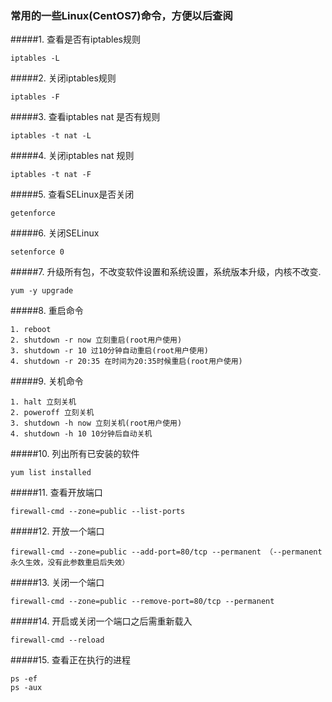 ### 常用的一些Linux(CentOS7)命令，方便以后查阅
#####1. 查看是否有iptables规则
```shell
iptables -L
```
#####2. 关闭iptables规则
```shell
iptables -F
```
#####3. 查看iptables nat 是否有规则
```shell
iptables -t nat -L
```
#####4. 关闭iptables nat 规则
```shell
iptables -t nat -F
```
#####5. 查看SELinux是否关闭
```shell
getenforce
```
#####6. 关闭SELinux
```shell
setenforce 0
```
#####7. 升级所有包，不改变软件设置和系统设置，系统版本升级，内核不改变.
```shell
yum -y upgrade
```
#####8. 重启命令
```shell
1. reboot
2. shutdown -r now 立刻重启(root用户使用)
3. shutdown -r 10 过10分钟自动重启(root用户使用)
4. shutdown -r 20:35 在时间为20:35时候重启(root用户使用)
```
#####9. 关机命令
```shell
1. halt 立刻关机
2. poweroff 立刻关机
3. shutdown -h now 立刻关机(root用户使用)
4. shutdown -h 10 10分钟后自动关机
```
#####10. 列出所有已安装的软件
```shell
yum list installed
```
#####11. 查看开放端口
```shell
firewall-cmd --zone=public --list-ports
```
#####12. 开放一个端口
```shell
firewall-cmd --zone=public --add-port=80/tcp --permanent （--permanent永久生效，没有此参数重启后失效）
```
#####13. 关闭一个端口
```shell
firewall-cmd --zone=public --remove-port=80/tcp --permanent
```
#####14. 开启或关闭一个端口之后需重新载入
```shell
firewall-cmd --reload
```
#####15. 查看正在执行的进程
```shell
ps -ef
ps -aux
```
